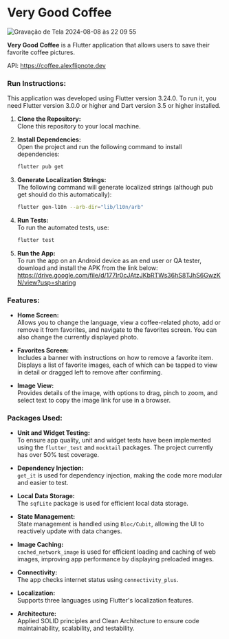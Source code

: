 # Very Good Coffee

![Gravação de Tela 2024-08-08 às 22 09 55](https://github.com/user-attachments/assets/d42199e4-9bab-4304-a60e-3c29c414694f)

**Very Good Coffee** is a Flutter application that allows users to save their favorite coffee pictures.

API: https://coffee.alexflipnote.dev

### Run Instructions:

This application was developed using Flutter version 3.24.0. To run it, you need Flutter version 3.0.0 or higher and Dart version 3.5 or higher installed.

1. **Clone the Repository:**  
   Clone this repository to your local machine.

2. **Install Dependencies:**  
   Open the project and run the following command to install dependencies:  
   ```bash
   flutter pub get

3. **Generate Localization Strings:**  
   The following command will generate localized strings (although pub get should do this automatically):
   ```bash
   flutter gen-l10n --arb-dir="lib/l10n/arb"

4. **Run Tests:**  
   To run the automated tests, use:
   ```bash
   flutter test

5. **Run the App:**  
   To run the app on an Android device as an end user or QA tester, download and install the APK from the link below:
   https://drive.google.com/file/d/177Ir0cJAtzJKbRTWs36hS8TJhS6GwzKN/view?usp=sharing

### Features:

- **Home Screen:**  
  Allows you to change the language, view a coffee-related photo, add or remove it from favorites, and navigate to the favorites screen. You can also change the currently displayed photo.

- **Favorites Screen:**  
  Includes a banner with instructions on how to remove a favorite item. Displays a list of favorite images, each of which can be tapped to view in detail or dragged left to remove after confirming.

- **Image View:**  
  Provides details of the image, with options to drag, pinch to zoom, and select text to copy the image link for use in a browser.

### Packages Used:

- **Unit and Widget Testing:**  
  To ensure app quality, unit and widget tests have been implemented using the `flutter_test` and `mocktail` packages. The project currently has over 50% test coverage.

- **Dependency Injection:**  
  `get_it` is used for dependency injection, making the code more modular and easier to test.

- **Local Data Storage:**  
  The `sqfLite` package is used for efficient local data storage.

- **State Management:**  
  State management is handled using `Bloc/Cubit`, allowing the UI to reactively update with data changes.

- **Image Caching:**  
  `cached_network_image` is used for efficient loading and caching of web images, improving app performance by displaying preloaded images.

- **Connectivity:**  
  The app checks internet status using `connectivity_plus`.

- **Localization:**  
  Supports three languages using Flutter's localization features.

- **Architecture:**  
  Applied SOLID principles and Clean Architecture to ensure code maintainability, scalability, and testability.

